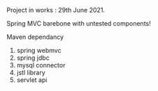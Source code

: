 Project in works : 29th June 2021.

Spring MVC barebone with untested components! 


Maven dependancy

1. spring webmvc
2. spring jdbc
3. mysql connector
4. jstl library
5. servlet api	

